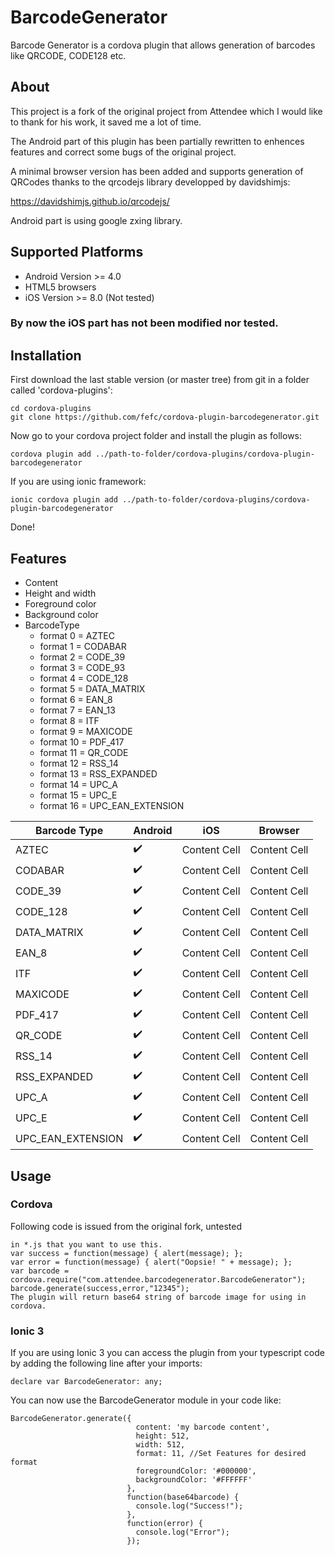 # BarcodeGenerator
Barcode Generator is a cordova plugin that allows generation of barcodes like QRCODE, CODE128 etc.

## About
This project is a fork of the original project from Attendee which I would like to thank for his work, it saved me a lot of time.

The Android part of this plugin has been partially rewritten to enhences features and correct some bugs of the original project.

A minimal browser version has been added and supports generation of QRCodes thanks to the qrcodejs library developped by davidshimjs:

https://davidshimjs.github.io/qrcodejs/

Android part is using google zxing library.

## Supported Platforms

* Android Version >= 4.0
* HTML5 browsers
* iOS Version >= 8.0 (Not tested)

### By now the iOS part has not been modified nor tested.

## Installation
First download the last stable version (or master tree) from git in a folder called 'cordova-plugins':
``````
cd cordova-plugins
git clone https://github.com/fefc/cordova-plugin-barcodegenerator.git
``````
Now go to your cordova project folder and install the plugin as follows:
``````
cordova plugin add ../path-to-folder/cordova-plugins/cordova-plugin-barcodegenerator
``````
If you are using ionic framework:
``````
ionic cordova plugin add ../path-to-folder/cordova-plugins/cordova-plugin-barcodegenerator
``````
Done!

## Features
* Content
* Height and width
* Foreground color
* Background color
* BarcodeType
  * format  0 = AZTEC
  * format  1 = CODABAR
  * format  2 = CODE_39
  * format  3 = CODE_93
  * format  4 = CODE_128
  * format  5 = DATA_MATRIX
  * format  6 = EAN_8
  * format  7 = EAN_13
  * format  8 = ITF
  * format  9 = MAXICODE
  * format 10 = PDF_417
  * format 11 = QR_CODE
  * format 12 = RSS_14
  * format 13 = RSS_EXPANDED
  * format 14 = UPC_A
  * format 15 = UPC_E
  * format 16 = UPC_EAN_EXTENSION

| Barcode Type  | Android | iOS | Browser |
| ------------- | ------------- | ------------- | ------------- |
| AZTEC        | :heavy_check_mark:  | Content Cell  | Content Cell  |
| CODABAR      | :heavy_check_mark:  | Content Cell  | Content Cell  |
| CODE_39      | :heavy_check_mark:  | Content Cell  | Content Cell  |
| CODE_128     | :heavy_check_mark:  | Content Cell  | Content Cell  |
| DATA_MATRIX  | :heavy_check_mark:  | Content Cell  | Content Cell  |
| EAN_8        | :heavy_check_mark:  | Content Cell  | Content Cell  |
| ITF          | :heavy_check_mark:  | Content Cell  | Content Cell  |
| MAXICODE     | :heavy_check_mark:  | Content Cell  | Content Cell  |
| PDF_417      | :heavy_check_mark:  | Content Cell  | Content Cell  |
| QR_CODE      | :heavy_check_mark:  | Content Cell  | Content Cell  |
| RSS_14       | :heavy_check_mark:  | Content Cell  | Content Cell  |
| RSS_EXPANDED | :heavy_check_mark:  | Content Cell  | Content Cell  |
| UPC_A        | :heavy_check_mark:  | Content Cell  | Content Cell  |
| UPC_E        | :heavy_check_mark:  | Content Cell  | Content Cell  |
| UPC_EAN_EXTENSION | :heavy_check_mark:  | Content Cell  | Content Cell  |




## Usage
### Cordova
Following code is issued from the original fork, untested
``````
in *.js that you want to use this.
var success = function(message) { alert(message); };
var error = function(message) { alert("Oopsie! " + message); };
var barcode = cordova.require("com.attendee.barcodegenerator.BarcodeGenerator");
barcode.generate(success,error,"12345");
The plugin will return base64 string of barcode image for using in cordova.
``````
### Ionic 3
If you are using Ionic 3 you can access the plugin from your typescript code by adding the following line after your imports:
``````
declare var BarcodeGenerator: any;
``````
You can now use the BarcodeGenerator module in your code like:
``````
BarcodeGenerator.generate({
                            content: 'my barcode content',
                            height: 512,
                            width: 512,
                            format: 11, //Set Features for desired format
                            foregroundColor: '#000000',
                            backgroundColor: '#FFFFFF'
                          },
                          function(base64barcode) {
                            console.log("Success!");
                          },
                          function(error) {
                            console.log("Error");
                          });
``````
